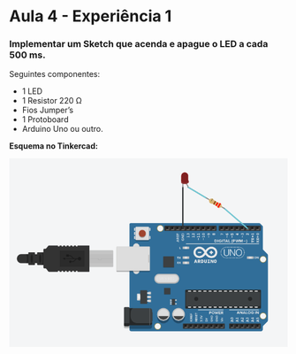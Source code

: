 # Aula 4 - Experiência 1

 ### Implementar um Sketch que acenda e apague o LED a cada 500 ms.

Seguintes componentes:
- 1 LED
- 1 Resistor 220 Ω
- Fios Jumper’s
- 1 Protoboard
- Arduino Uno ou outro.

<b>Esquema no Tinkercad: <b>
<br>

![experiencia1](https://github.com/fmbdutra/sistemasMicroprocessadosArduino/blob/main/aula4experiencia1/experiencia1.png?raw=true)
